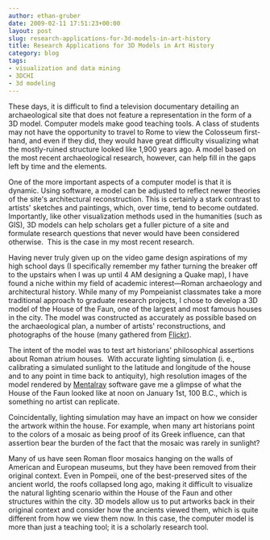 ```yaml
---
author: ethan-gruber
date: 2009-02-11 17:51:23+00:00
layout: post
slug: research-applications-for-3d-models-in-art-history
title: Research Applications for 3D Models in Art History
category: blog
tags:
- visualization and data mining
- 3DCHI
- 3d modeling
---
```


These days, it is difficult to find a television documentary detailing an archaeological site that does not feature a representation in the form of a 3D model.  Computer models make good teaching tools.  A class of students may not have the opportunity to travel to Rome to view the Colosseum first-hand, and even if they did, they would have great difficulty visualizing what the mostly-ruined structure looked like 1,900 years ago.  A model based on the most recent archaeological research, however, can help fill in the gaps left by time and the elements. 


One of the more important aspects of a computer model is that it is dynamic.  Using software, a model can be adjusted to reflect newer theories of the site's architectural reconstruction.  This is certainly a stark contrast to artists' sketches and paintings, which, over time, tend to become outdated.  Importantly, like other visualization methods used in the humanities (such as GIS), 3D models can help scholars get a fuller picture of a site and formulate research questions that never would have been considered otherwise.  This is the case in my most recent research.


Having never truly given up on the video game design aspirations of my high school days (I specifically remember my father turning the breaker off to the upstairs when I was up until 4 AM designing a Quake map), I have found a niche within my field of academic interest&mdash;Roman archaeology and architectural history.  While many of my Pompeianist classmates take a more traditional approach to graduate research projects, I chose to develop a 3D model of the House of the Faun, one of the largest and most famous houses in the city.  The model was constructed as accurately as possible based on the archaeological plan, a number of artists' reconstructions, and photographs of the house (many gathered from [Flickr](http://www.flickr.com/)).




The intent of the model was to test art historians' philosophical assertions about Roman atrium houses.  With accurate lighting simulation (i. e., calibrating a simulated sunlight to the latitude and longitude of the house and to any point in time back to antiquity), high resolution images of the model rendered by [Mentalray](http://www.mentalimages.com/) software gave me a glimpse of what the House of the Faun looked like at noon on January 1st, 100 B.C., which is something no artist can replicate.




Coincidentally, lighting simulation may have an impact on how we consider the artwork within the house.  For example, when many art historians point to the colors of a mosaic as being proof of its Greek influence, can that assertion bear the burden of the fact that the mosaic was rarely in sunlight?




<!-- ![House of the Faun](http://farm4.static.flickr.com/3316/3300953093_53b43154c2.jpg) -->




Many of us have seen Roman floor mosaics hanging on the walls of American and European museums, but they have been removed from their original context.  Even in Pompeii, one of the best-preserved sites of the ancient world, the roofs collapsed long ago, making it difficult to visualize the natural lighting scenario within the House of the Faun and other structures within the city.  3D models allow us to put artworks back in their original context and consider how the ancients viewed them, which is quite different from how we view them now.  In this case, the computer model is more than just a teaching tool; it is a scholarly research tool.

